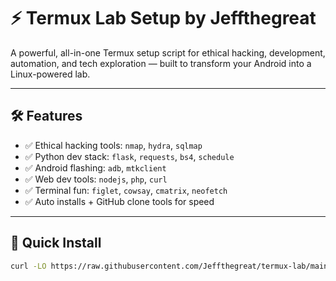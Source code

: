 # ⚡ Termux Lab Setup by Jeffthegreat

A powerful, all-in-one Termux setup script for ethical hacking, development, automation, and tech exploration — built to transform your Android into a Linux-powered lab.

---

## 🛠️ Features

- ✅ Ethical hacking tools: `nmap`, `hydra`, `sqlmap`
- ✅ Python dev stack: `flask`, `requests`, `bs4`, `schedule`
- ✅ Android flashing: `adb`, `mtkclient`
- ✅ Web dev tools: `nodejs`, `php`, `curl`
- ✅ Terminal fun: `figlet`, `cowsay`, `cmatrix`, `neofetch`
- ✅ Auto installs + GitHub clone tools for speed

---

## 🚀 Quick Install

```bash
curl -LO https://raw.githubusercontent.com/Jeffthegreat/termux-lab/main/setup.sh && bash setup.sh
